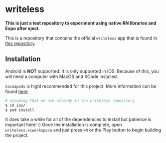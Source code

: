 # writeless

**This is just a test repository to experiment using native RN libraries and Expo after eject.**

This is a repository that contains the official `writeless` app that is found in [this repository](https://github.com/Writeless-project/writeless). 

## Installation

Android is **NOT** supported. It is only supported in iOS. Because of this, you will need a computer with MacOS and XCode installed. 

`Cocoapods` is highl recommended for this project. More information can be found [here](https://cocoapods.org/).

```sh
# assuming that we are already in the writeless repository
$ cd ios/
$ pod install
```

It does take a while for all of the dependencies to install but patience is important here! :) Once the installation is complete, open `writeless.xcworkspace` and just press `⌘R` or the Play button to begin building the project.
